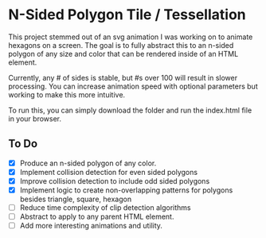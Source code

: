 # N-Sided Polygon Tile / Tessellation

This project stemmed out of an svg animation I was working on to animate hexagons
on a screen. The goal is to fully abstract this to an n-sided polygon of any size
and color that can be rendered inside of an HTML element.

Currently, any # of sides is stable, but #s over 100 will result in slower processing.
You can increase animation speed with optional parameters but working to make this more intuitive.

To run this, you can simply download the folder and run the index.html file in
your browser.

## To Do

- [x] Produce an n-sided polygon of any color.
- [x] Implement collision detection for even sided polygons
- [x] Improve collision detection to include odd sided polygons
- [x] Implement logic to create non-overlapping patterns for polygons besides triangle, square, hexagon
- [ ] Reduce time complexity of clip detection algorithms
- [ ] Abstract to apply to any parent HTML element.
- [ ] Add more interesting animations and utility.
